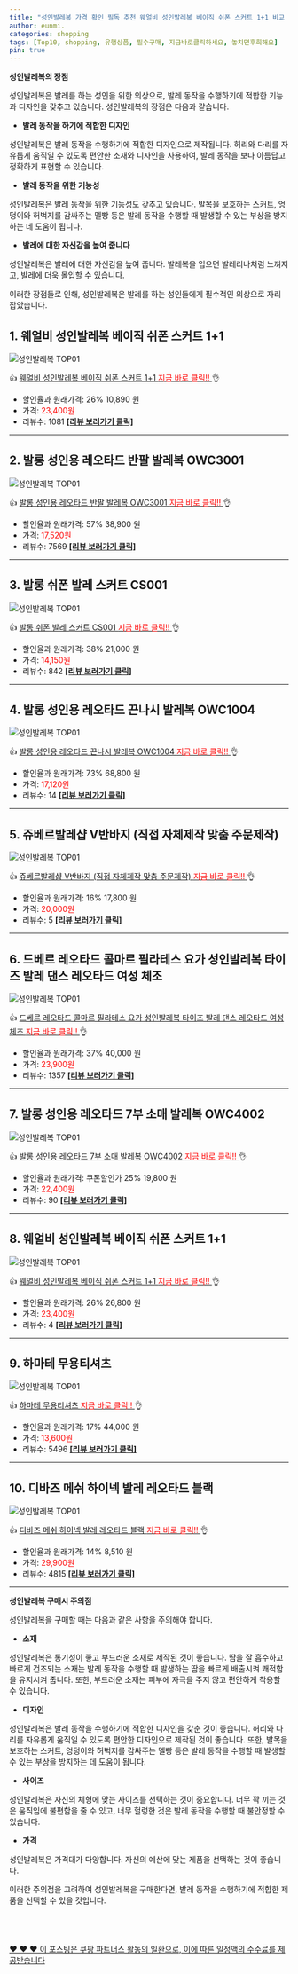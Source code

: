 ```yaml
---
title: "성인발레복 가격 확인 필독 추천 웨얼비 성인발레복 베이직 쉬폰 스커트 1+1 비교 장점 구매가이드"
author: eunmi.
categories: shopping
tags: [Top10, shopping, 유행상품, 필수구매, 지금바로클릭하세요, 놓치면후회해요]
pin: true
---
```

**성인발레복의 장점**

성인발레복은 발레를 하는 성인을 위한 의상으로, 발레 동작을 수행하기에 적합한 기능과 디자인을 갖추고 있습니다. 성인발레복의 장점은 다음과 같습니다.

* **발레 동작을 하기에 적합한 디자인**

성인발레복은 발레 동작을 수행하기에 적합한 디자인으로 제작됩니다. 허리와 다리를 자유롭게 움직일 수 있도록 편안한 소재와 디자인을 사용하여, 발레 동작을 보다 아름답고 정확하게 표현할 수 있습니다.

* **발레 동작을 위한 기능성**

성인발레복은 발레 동작을 위한 기능성도 갖추고 있습니다. 발목을 보호하는 스커트, 엉덩이와 허벅지를 감싸주는 멜빵 등은 발레 동작을 수행할 때 발생할 수 있는 부상을 방지하는 데 도움이 됩니다.

* **발레에 대한 자신감을 높여 줍니다**

성인발레복은 발레에 대한 자신감을 높여 줍니다. 발레복을 입으면 발레리나처럼 느껴지고, 발레에 더욱 몰입할 수 있습니다.

이러한 장점들로 인해, 성인발레복은 발레를 하는 성인들에게 필수적인 의상으로 자리 잡았습니다.

   

## 1. 웨얼비 성인발레복 베이직 쉬폰 스커트 1+1

![성인발레복 TOP01](https://thumbnail7.coupangcdn.com/thumbnails/remote/230x230ex/image/vendor_inventory/5c0f/cd6d05eb5bdf6123d20e537fe4cbf398fdf786f227111a0328dd3e395d9b.jpg)


👍 [웨얼비 성인발레복 베이직 쉬폰 스커트 1+1 <font color=red> 지금 바로 클릭!! </font> ](https://link.coupang.com/re/AFFSDP?lptag=AF3617701&subid=GithubCoopas&pageKey=7414068199&traceid=V0-153&itemId=19216857398&vendorItemId=86333780722) 👌 


- 할인율과 원래가격: 26%  10,890   원
- 가격: <span style='color:red'>23,400원</span>
- 리뷰수: 1081  [**[리뷰 보러가기 클릭]**](https://link.coupang.com/re/AFFSDP?lptag=AF3617701&subid=GithubCoopas&pageKey=7414068199&traceid=V0-153&itemId=19216857398&vendorItemId=86333780722)

---


   

## 2. 발롱 성인용 레오타드 반팔 발레복 OWC3001

![성인발레복 TOP01](https://thumbnail10.coupangcdn.com/thumbnails/remote/230x230ex/image/rs_quotation_api/hm9vf6uv/22af72ddac034a53aab4a892f8fa5359.jpg)


👍 [발롱 성인용 레오타드 반팔 발레복 OWC3001 <font color=red> 지금 바로 클릭!! </font> ](https://link.coupang.com/re/AFFSDP?lptag=AF3617701&subid=GithubCoopas&pageKey=5463418406&traceid=V0-153&itemId=8369470763&vendorItemId=75657200044) 👌 


- 할인율과 원래가격: 57%  38,900   원
- 가격: <span style='color:red'>17,520원</span>
- 리뷰수: 7569  [**[리뷰 보러가기 클릭]**](https://link.coupang.com/re/AFFSDP?lptag=AF3617701&subid=GithubCoopas&pageKey=5463418406&traceid=V0-153&itemId=8369470763&vendorItemId=75657200044)

---


   

## 3. 발롱 쉬폰 발레 스커트 CS001

![성인발레복 TOP01](https://thumbnail6.coupangcdn.com/thumbnails/remote/230x230ex/image/retail/images/2021/05/05/13/8/a90042fe-2367-4944-8aee-896b293f704f.jpg)


👍 [발롱 쉬폰 발레 스커트 CS001 <font color=red> 지금 바로 클릭!! </font> ](https://link.coupang.com/re/AFFSDP?lptag=AF3617701&subid=GithubCoopas&pageKey=5463416951&traceid=V0-153&itemId=8369465743&vendorItemId=75657194243) 👌 


- 할인율과 원래가격: 38%  21,000   원
- 가격: <span style='color:red'>14,150원</span>
- 리뷰수: 842  [**[리뷰 보러가기 클릭]**](https://link.coupang.com/re/AFFSDP?lptag=AF3617701&subid=GithubCoopas&pageKey=5463416951&traceid=V0-153&itemId=8369465743&vendorItemId=75657194243)

---


   

## 4. 발롱 성인용 레오타드 끈나시 발레복 OWC1004

![성인발레복 TOP01](https://thumbnail10.coupangcdn.com/thumbnails/remote/230x230ex/image/retail/images/2021/05/05/13/1/ec6fe22e-d24a-4059-869c-fd966cf285a4.jpg)


👍 [발롱 성인용 레오타드 끈나시 발레복 OWC1004 <font color=red> 지금 바로 클릭!! </font> ](https://link.coupang.com/re/AFFSDP?lptag=AF3617701&subid=GithubCoopas&pageKey=5463416972&traceid=V0-153&itemId=8369465863&vendorItemId=75657195090) 👌 


- 할인율과 원래가격: 73%  68,800   원
- 가격: <span style='color:red'>17,120원</span>
- 리뷰수: 14  [**[리뷰 보러가기 클릭]**](https://link.coupang.com/re/AFFSDP?lptag=AF3617701&subid=GithubCoopas&pageKey=5463416972&traceid=V0-153&itemId=8369465863&vendorItemId=75657195090)

---


   

## 5. 쥬베르발레샵 V반바지 (직접 자체제작 맞춤 주문제작)

![성인발레복 TOP01](https://thumbnail7.coupangcdn.com/thumbnails/remote/230x230ex/image/vendor_inventory/4085/8180546feaf5f46f41dd65eec1fc9764c06b8cca1687abc94dbf7e977433.jpg)


👍 [쥬베르발레샵 V반바지 (직접 자체제작 맞춤 주문제작) <font color=red> 지금 바로 클릭!! </font> ](https://link.coupang.com/re/AFFSDP?lptag=AF3617701&subid=GithubCoopas&pageKey=7623198411&traceid=V0-153&itemId=20215667321&vendorItemId=87009966315) 👌 


- 할인율과 원래가격: 16%  17,800   원
- 가격: <span style='color:red'>20,000원</span>
- 리뷰수: 5  [**[리뷰 보러가기 클릭]**](https://link.coupang.com/re/AFFSDP?lptag=AF3617701&subid=GithubCoopas&pageKey=7623198411&traceid=V0-153&itemId=20215667321&vendorItemId=87009966315)

---


   

## 6. 드베르 레오타드 콜마르 필라테스 요가 성인발레복 타이즈 발레 댄스 레오타드 여성 체조

![성인발레복 TOP01](https://thumbnail7.coupangcdn.com/thumbnails/remote/230x230ex/image/vendor_inventory/7388/d775a68858481a7a4f0eb59546a2fc71d93b3cf4b7406468e02d89338fe9.jpg)


👍 [드베르 레오타드 콜마르 필라테스 요가 성인발레복 타이즈 발레 댄스 레오타드 여성 체조 <font color=red> 지금 바로 클릭!! </font> ](https://link.coupang.com/re/AFFSDP?lptag=AF3617701&subid=GithubCoopas&pageKey=7104485534&traceid=V0-153&itemId=17742779833&vendorItemId=84907388276) 👌 


- 할인율과 원래가격: 37%  40,000   원
- 가격: <span style='color:red'>23,900원</span>
- 리뷰수: 1357  [**[리뷰 보러가기 클릭]**](https://link.coupang.com/re/AFFSDP?lptag=AF3617701&subid=GithubCoopas&pageKey=7104485534&traceid=V0-153&itemId=17742779833&vendorItemId=84907388276)

---


   

## 7. 발롱 성인용 레오타드 7부 소매 발레복 OWC4002

![성인발레복 TOP01](https://thumbnail6.coupangcdn.com/thumbnails/remote/230x230ex/image/rs_quotation_api/toiygvww/aadfdff6e4a944bdbce4008d41f2de52.jpg)


👍 [발롱 성인용 레오타드 7부 소매 발레복 OWC4002 <font color=red> 지금 바로 클릭!! </font> ](https://link.coupang.com/re/AFFSDP?lptag=AF3617701&subid=GithubCoopas&pageKey=5463417717&traceid=V0-153&itemId=8369468423&vendorItemId=75657197930) 👌 


- 할인율과 원래가격: 쿠폰할인가 25%  19,800   원
- 가격: <span style='color:red'>22,400원</span>
- 리뷰수: 90  [**[리뷰 보러가기 클릭]**](https://link.coupang.com/re/AFFSDP?lptag=AF3617701&subid=GithubCoopas&pageKey=5463417717&traceid=V0-153&itemId=8369468423&vendorItemId=75657197930)

---


   

## 8. 웨얼비 성인발레복 베이직 쉬폰 스커트 1+1

![성인발레복 TOP01](https://thumbnail7.coupangcdn.com/thumbnails/remote/230x230ex/image/vendor_inventory/5c0f/cd6d05eb5bdf6123d20e537fe4cbf398fdf786f227111a0328dd3e395d9b.jpg)


👍 [웨얼비 성인발레복 베이직 쉬폰 스커트 1+1 <font color=red> 지금 바로 클릭!! </font> ](https://link.coupang.com/re/AFFSDP?lptag=AF3617701&subid=GithubCoopas&pageKey=7414068199&traceid=V0-153&itemId=19216857398&vendorItemId=86333780722) 👌 


- 할인율과 원래가격: 26%  26,800   원
- 가격: <span style='color:red'>23,400원</span>
- 리뷰수: 4  [**[리뷰 보러가기 클릭]**](https://link.coupang.com/re/AFFSDP?lptag=AF3617701&subid=GithubCoopas&pageKey=7414068199&traceid=V0-153&itemId=19216857398&vendorItemId=86333780722)

---


   

## 9. 하마테 무용티셔츠

![성인발레복 TOP01](https://thumbnail8.coupangcdn.com/thumbnails/remote/230x230ex/image/retail/images/2018/10/02/17/5/83c2a8d6-2f68-4cf3-a1fa-ffbba51e7037.jpg)


👍 [하마테 무용티셔츠 <font color=red> 지금 바로 클릭!! </font> ](https://link.coupang.com/re/AFFSDP?lptag=AF3617701&subid=GithubCoopas&pageKey=141013384&traceid=V0-153&itemId=410673911&vendorItemId=4007062168) 👌 


- 할인율과 원래가격: 17%  44,000   원
- 가격: <span style='color:red'>13,600원</span>
- 리뷰수: 5496  [**[리뷰 보러가기 클릭]**](https://link.coupang.com/re/AFFSDP?lptag=AF3617701&subid=GithubCoopas&pageKey=141013384&traceid=V0-153&itemId=410673911&vendorItemId=4007062168)

---


   

## 10. 디바즈 메쉬 하이넥 발레 레오타드 블랙

![성인발레복 TOP01](https://thumbnail10.coupangcdn.com/thumbnails/remote/230x230ex/image/vendor_inventory/9ee1/2f10b659cbe6ebb4ef4597384d5865ec94ee87bf5656d85b46bd8124f86e.jpg)


👍 [디바즈 메쉬 하이넥 발레 레오타드 블랙 <font color=red> 지금 바로 클릭!! </font> ](https://link.coupang.com/re/AFFSDP?lptag=AF3617701&subid=GithubCoopas&pageKey=7542796123&traceid=V0-153&itemId=19832674590&vendorItemId=86934387089) 👌 


- 할인율과 원래가격: 14%  8,510   원
- 가격: <span style='color:red'>29,900원</span>
- 리뷰수: 4815  [**[리뷰 보러가기 클릭]**](https://link.coupang.com/re/AFFSDP?lptag=AF3617701&subid=GithubCoopas&pageKey=7542796123&traceid=V0-153&itemId=19832674590&vendorItemId=86934387089)

---
**성인발레복 구매시 주의점**

성인발레복을 구매할 때는 다음과 같은 사항을 주의해야 합니다.

* **소재**

성인발레복은 통기성이 좋고 부드러운 소재로 제작된 것이 좋습니다. 땀을 잘 흡수하고 빠르게 건조되는 소재는 발레 동작을 수행할 때 발생하는 땀을 빠르게 배출시켜 쾌적함을 유지시켜 줍니다. 또한, 부드러운 소재는 피부에 자극을 주지 않고 편안하게 착용할 수 있습니다.

* **디자인**

성인발레복은 발레 동작을 수행하기에 적합한 디자인을 갖춘 것이 좋습니다. 허리와 다리를 자유롭게 움직일 수 있도록 편안한 디자인으로 제작된 것이 좋습니다. 또한, 발목을 보호하는 스커트, 엉덩이와 허벅지를 감싸주는 멜빵 등은 발레 동작을 수행할 때 발생할 수 있는 부상을 방지하는 데 도움이 됩니다.

* **사이즈**

성인발레복은 자신의 체형에 맞는 사이즈를 선택하는 것이 중요합니다. 너무 꽉 끼는 것은 움직임에 불편함을 줄 수 있고, 너무 헐렁한 것은 발레 동작을 수행할 때 불안정할 수 있습니다.

* **가격**

성인발레복은 가격대가 다양합니다. 자신의 예산에 맞는 제품을 선택하는 것이 좋습니다.

이러한 주의점을 고려하여 성인발레복을 구매한다면, 발레 동작을 수행하기에 적합한 제품을 선택할 수 있을 것입니다.<br><br><br><br><br> [ ❤ ❤ ❤ 이 포스팅은 쿠팡 파트너스 활동의 일환으로, 이에 따른 일정액의 수수료를 제공받습니다](https://link.coupang.com/a/bcEFyh)